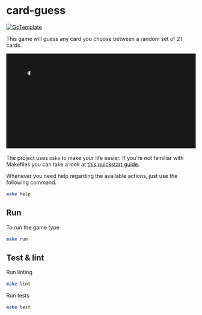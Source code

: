# card-guess

[![GoTemplate](https://img.shields.io/badge/go/template-black?logo=go)](https://github.com/SchwarzIT/go-template)

This game will guess any card you choose between a random set of 21 cards.

![](demo/demo.gif)

The project uses `make` to make your life easier. If you're not familiar with Makefiles you can take a look at [this quickstart guide](https://makefiletutorial.com).

Whenever you need help regarding the available actions, just use the following command.

```bash
make help
```

## Run

To run the game type

```bash
make run
```

## Test & lint

Run linting

```bash
make lint
```

Run tests

```bash
make test
```

